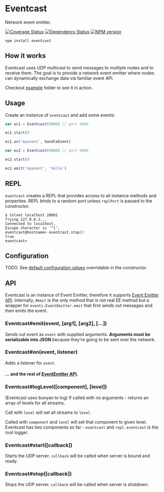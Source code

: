 # Eventcast
Network event emitter.

  [![Coverage Status](https://coveralls.io/repos/diversario/eventcast/badge.png?branch=develop)](https://coveralls.io/r/diversario/eventcast?branch=develop)
  [![Dependency Status](https://gemnasium.com/diversario/eventcast.png)](https://gemnasium.com/diversario/eventcast)
  [![NPM version](https://badge.fury.io/js/eventcast.png)](http://badge.fury.io/js/eventcast)

```
npm install eventcast
```
## How it works

Eventcast uses UDP multicast to send messages to multiple nodes and to receive them. The goal is to provide a network event emitter where nodes can dynamically exchange data via familiar event API.

Checkout [example](example/) folder to see it in action.

## Usage

Create an instance of `eventcast` and add some events:

```javascript
var ec1 = Eventcast(9000) // port 9000

ec1.start()

ec1.on('myevent', handleEvent)
```

```javascript
var ec2 = Eventcast(9000) // port 9000

ec2.start()

ec2.emit('myevent', 'hello')
```

## REPL
`eventcast` creates a REPL that provides access to all instance methods and properties. REPL binds to a random port unless `replPort` is passed to the constructor.

```
$ telnet localhost 20001
Trying 127.0.0.1...
Connected to localhost.
Escape character is '^]'.
eventcast@hostname> eventcast.stop()
true
eventcast>
```

## Configuration
TODO. See [default configuration values](lib/Eventcast.js) overridable in the constructor.

## API
Eventcast is an instance of Event Emitter, therefore it supports [Event Emitter API](http://nodejs.org/api/events.html). Internally, `#emit` is the only method that is not real EE method but a wrapper for `events.EventEmitter.emit` that first sends out messages and then emits the event.

### Eventcast#emit(event, [arg1], [arg2], [...])
Sends out event as `event` with supplied arguments. **Arguments must be serializable into JSON** because they're going to be sent over the network.

### Eventcast#on(event, listener)
Adds a listener for `event`.

#### … and the rest of [EventEmitter API](http://nodejs.org/api/events.html).

### Eventcast#logLevel([component], [level])
(Eventcast uses bunyan to log) If called with no arguments - returns an array of levels for all streams.

Call with `level` will set all streams to `level`.

Called with `component` and `level` will set that component to given level. Eventcast has two components so far - `eventcast` and `repl`. `eventcast` is the root logger.

### Eventcast#start([callback])
Starts the UDP server. `callback` will be called when server is bound and ready.

### Eventcast#stop([callback])
Stops the UDP server. `callback` will be called when server is shutdown.
